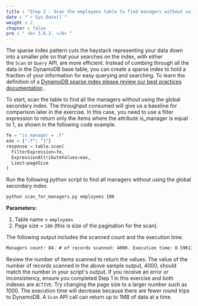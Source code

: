 ```yaml
---
title : "Step 2 - Scan the employees table to find managers without using the sparse global secondary index"
date : "`r Sys.Date()`"
weight : 2
chapter : false
pre : " <b> 3.6.2. </b> "
---
```

The sparse index pattern cuts the haystack representing your data down into a smaller pile so that your searches on the index, with either the `Scan` or `Query` API, are more efficient. Instead of combing through all the data in the DynamoDB base table, you can create a sparse index to hold a fraction of your information for easy querying and searching. To learn the definition of a [DynamoDB sparse index please review our best practices documentation](https://docs.aws.amazon.com/amazondynamodb/latest/developerguide/bp-indexes-general-sparse-indexes.html) .

To start, scan the table to find all the managers without using the global secondary index. The throughput consumed will give us a baseline for comparison later in the exercise. In this case, you need to use a filter expression to return only the items where the attribute is_manager is equal to 1, as shown in the following code example.

```py
fe = "is_manager = :f"
eav = {":f": "1"}
response = table.scan(
  FilterExpression=fe,
  ExpressionAttributeValues=eav,
  Limit=pageSize
)
```

Run the following python script to find all managers without using the global secondary index.

```bash
python scan_for_managers.py employees 100
```

**Parameters:**

1. Table name = `employees`
2. Page size = `100` (this is size of the pagination for the scan).

The following output includes the scanned count and the execution time.

```txt
Managers count: 84. # of records scanned: 4000. Execution time: 0.596132993698 seconds
```

Review the number of items scanned to return the values. The value of the number of records scanned in the above sample output, 4000, should match the number in your script's output. If you receive an error or inconsistency, ensure you completed Step 1 in this exercise and both indexes are `ACTIVE`. Try changing the page size to a larger number such as 1000. The execution time will decrease because there are fewer round trips to DynamoDB. A `Scan` API call can return up to 1MB of data at a time.